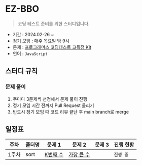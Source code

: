 # EZ-BBO
> 코딩 테스트 준비를 위한 스터디입니다.

- 기간 : 2024.02-26 ~
- 정기 모임 : 매주 목요일 밤 9시
- 문제 : [프로그래머스 코딩테스트 고득점 Kit](https://school.programmers.co.kr/learn/challenges?tab=algorithm_practice_kit)
- 언어 : `JavaScript`


## 스터디 규칙
### 문제 풀이
1. 주마다 3문제씩 선정해서 문제 풀이 진행
2. 정기 모임 시간 전까지 Pull Request 올리기
3. 반드시 정기 모임 때 코드 리뷰 끝난 후 main branch로 merge


## 일정표
| 주차 | 폴더명 | 문제 1 | 문제 2 | 문제 3 | 진행 현황 |
| --- | --- | --- | --- | --- | --- |
| 1주차 | sort | [K번째 수](https://school.programmers.co.kr/learn/courses/30/lessons/42748) | [가장 큰 수](https://school.programmers.co.kr/learn/courses/30/lessons/42746) |  | `진행 중` |